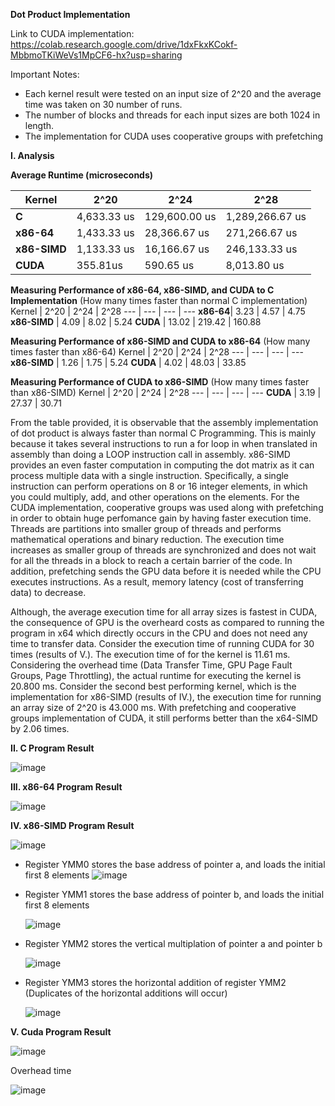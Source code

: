 **Dot Product Implementation**

Link to CUDA implementation: https://colab.research.google.com/drive/1dxFkxKCokf-MbbmoTKiWeVs1MpCF6-hx?usp=sharing

Important Notes:
- Each kernel result were tested on an input size of 2^20 and the average time was taken on 30 number of runs.
- The number of blocks and threads for each input sizes are both 1024 in length.
- The implementation for CUDA uses cooperative groups with prefetching

**I. Analysis**

**Average Runtime (microseconds)**

 Kernel | 2^20 | 2^24 | 2^28
--- | --- | --- | ---
**C** | 4,633.33 us | 129,600.00 us | 1,289,266.67 us 
**x86-64**| 1,433.33 us | 28,366.67 us | 271,266.67 us
**x86-SIMD** | 1,133.33 us | 16,166.67 us | 246,133.33 us 
**CUDA** | 355.81us | 590.65 us | 8,013.80 us

**Measuring Performance of x86-64, x86-SIMD, and CUDA to C Implementation**
(How many times faster than normal C implementation)
 Kernel | 2^20 | 2^24 | 2^28
--- | --- | --- | ---
**x86-64**| 3.23 | 4.57 | 4.75
**x86-SIMD** | 4.09 | 8.02 | 5.24 
**CUDA** | 13.02 | 219.42 | 160.88  

**Measuring Performance of x86-SIMD and CUDA to x86-64**
(How many times faster than x86-64)
 Kernel | 2^20 | 2^24 | 2^28
--- | --- | --- | ---
**x86-SIMD** | 1.26 | 1.75 | 5.24 
**CUDA** | 4.02 | 48.03 | 33.85

**Measuring Performance of CUDA to x86-SIMD**
(How many times faster than x86-SIMD)
 Kernel | 2^20 | 2^24 | 2^28
--- | --- | --- | ---
**CUDA** | 3.19 | 27.37 | 30.71

   From the table provided, it is observable that the assembly implementation of dot product is always faster than normal C Programming. This is mainly because it takes several instructions to run a for loop in when translated in assembly than doing a LOOP instruction call in assembly. x86-SIMD provides an even faster computation in computing the dot matrix as it can process multiple data with a single instruction. Specifically, a single instruction can perform operations on 8 or 16 integer elements, in which you could multiply, add, and other operations on the elements. For the CUDA implementation, cooperative groups was used along with prefetching in order to obtain huge perfomance gain by having faster execution time. Threads are partitions into smaller group of threads and performs mathematical operations and binary reduction. The execution time increases as smaller group of threads are synchronized and does not wait for all the threads in a block to reach a certain barrier of the code. In addition, prefetching sends the GPU data before it is needed while the CPU executes instructions. As a result, memory latency (cost of transferring data) to decrease. 

   Although, the average execution time for all array sizes is fastest in CUDA, the consequence of GPU is the overheard costs as compared to running the program in x64 which directly occurs in the CPU and does not need any time to transfer data. Consider the execution time of running CUDA for 30 times (results of V.). The execution time of for the kernel is 11.61 ms. Considering the overhead time (Data Transfer Time, GPU Page Fault Groups, Page Throttling), the actual runtime for executing the kernel is 20.800 ms. Consider the second best performing kernel, which is the implementation for x86-SIMD (results of IV.), the execution time for running an array size of 2^20 is 43.000 ms. With prefetching and cooperative groups implementation of CUDA, it still performs better than the x64-SIMD by 2.06 times. 

**II. C Program  Result**

![image](https://github.com/falarion08/Dot-Product-Implementation/assets/113824865/2e0893d5-265c-4f5f-9e73-ed5d70546ab6)

**III. x86-64 Program Result**

![image](https://github.com/falarion08/Dot-Product-Implementation/assets/113824865/b1d023c4-1d6c-468a-a2c2-684e6c9888ee)


**IV. x86-SIMD Program Result**

![image](https://github.com/falarion08/Dot-Product-Implementation/assets/113824865/44a2b189-39b8-410c-96e9-aae4b78eaaba)

- Register YMM0 stores the base address of pointer a, and loads the initial first 8 elements
![image](https://github.com/falarion08/Dot-Product-Implementation/assets/113824865/69c3b4ba-ff65-4dce-a201-fa0d2ddd479b)

- Register YMM1 stores the base address of pointer b, and loads the initial first 8 elements

  ![image](https://github.com/falarion08/Dot-Product-Implementation/assets/113824865/25bdff36-b353-477c-8813-0e2472e2bf23)

- Register YMM2 stores the vertical multiplation of pointer a and pointer b

  ![image](https://github.com/falarion08/Dot-Product-Implementation/assets/113824865/f7b61922-4d95-4832-90b1-442e4e2163bf)

- Register YMM3 stores the horizontal addition of register YMM2 (Duplicates of the horizontal additions will occur)

  ![image](https://github.com/falarion08/Dot-Product-Implementation/assets/113824865/9d9da813-c8f1-4283-91f0-e790e18d8bb0)


**V. Cuda Program Result**

![image](https://github.com/falarion08/Dot-Product-Implementation/assets/113824865/bed41d84-9699-4ff8-a113-ceb91ced3795)

Overhead time 

![image](https://github.com/falarion08/Dot-Product-Implementation/assets/113824865/1ed7fe60-8d0b-47aa-8d81-6ce7a7595871)
